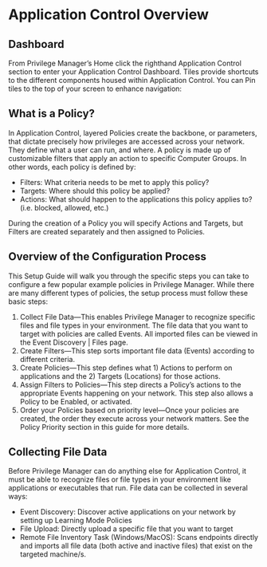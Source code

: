 [title]: # (Application Control)
[tags]: # (Application Control,overview)
[priority]: # (200)
# Application Control Overview

## Dashboard
From Privilege Manager’s Home click the righthand Application Control section to enter your Application Control Dashboard. Tiles provide shortcuts to the different components housed within Application Control. You can Pin tiles to the top of your screen to enhance navigation:

<User-added image>

## What is a Policy?
In Application Control, layered Policies create the backbone, or parameters, that dictate precisely how privileges are accessed across your network. They define what a user can run, and where. A policy is made up of customizable filters that apply an action to specific Computer Groups. In other words, each policy is defined by:

* Filters:     What criteria needs to be met to apply this policy?
* Targets:     Where should this policy be applied?
* Actions:     What should happen to the applications this policy applies to? (i.e. blocked, allowed, etc.)

During the creation of a Policy you will specify Actions and Targets, but Filters are created separately and then assigned to Policies.

## Overview of the Configuration Process

This Setup Guide will walk you through the specific steps you can take to configure a few popular example policies in Privilege Manager. While there are many different types of policies, the setup process must follow these basic steps:

1. Collect File Data—This enables Privilege Manager to recognize specific files and file types in your environment. The file data that you want to target with policies are called Events. All imported files can be viewed in the Event Discovery | Files page.
1. Create Filters—This step sorts important file data (Events) according to different criteria.
1. Create Policies—This step defines what 1) Actions to perform on applications and the 2) Targets (Locations) for those actions.
1. Assign Filters to Policies—This step directs a Policy’s actions to the appropriate Events happening on your network. This step also allows a Policy to be Enabled, or activated.
1. Order your Policies based on priority level—Once your policies are created, the order they execute across your network matters. See the Policy Priority section in this guide for more details.

## Collecting File Data

Before Privilege Manager can do anything else for Application Control, it must be able to recognize files or file types in your environment like applications or executables that run. File data can be collected in several ways:

* Event Discovery: Discover active applications on your network by setting up Learning Mode Policies
* File Upload: Directly upload a specific file that you want to target
* Remote File Inventory Task (Windows/MacOS): Scans endpoints directly and imports all file data (both active and inactive files) that exist on the targeted machine/s.